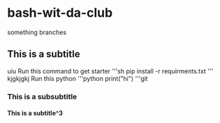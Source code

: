 # bash-wit-da-club
something branches


## This is a subtitle 
uiu
Run this command to get starter 
'''sh
pip install -r requirments.txt
'''
kjgkjgkj
Run this python
'''python
print("hi")
'''git

### This is a subsubtitle



#### This is a subtitle^3


